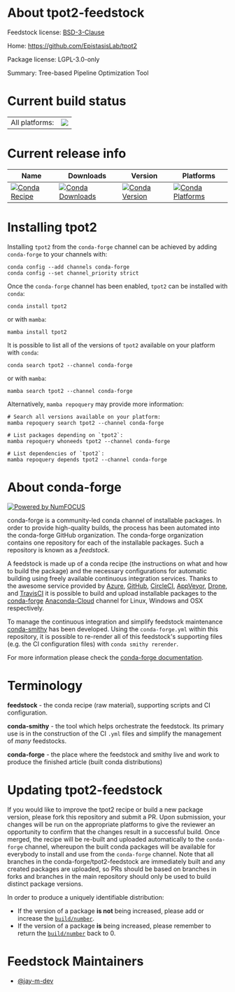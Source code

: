 About tpot2-feedstock
=====================

Feedstock license: [BSD-3-Clause](https://github.com/conda-forge/tpot2-feedstock/blob/main/LICENSE.txt)

Home: https://github.com/EpistasisLab/tpot2

Package license: LGPL-3.0-only

Summary: Tree-based Pipeline Optimization Tool

Current build status
====================


<table><tr><td>All platforms:</td>
    <td>
      <a href="https://dev.azure.com/conda-forge/feedstock-builds/_build/latest?definitionId=19441&branchName=main">
        <img src="https://dev.azure.com/conda-forge/feedstock-builds/_apis/build/status/tpot2-feedstock?branchName=main">
      </a>
    </td>
  </tr>
</table>

Current release info
====================

| Name | Downloads | Version | Platforms |
| --- | --- | --- | --- |
| [![Conda Recipe](https://img.shields.io/badge/recipe-tpot2-green.svg)](https://anaconda.org/conda-forge/tpot2) | [![Conda Downloads](https://img.shields.io/conda/dn/conda-forge/tpot2.svg)](https://anaconda.org/conda-forge/tpot2) | [![Conda Version](https://img.shields.io/conda/vn/conda-forge/tpot2.svg)](https://anaconda.org/conda-forge/tpot2) | [![Conda Platforms](https://img.shields.io/conda/pn/conda-forge/tpot2.svg)](https://anaconda.org/conda-forge/tpot2) |

Installing tpot2
================

Installing `tpot2` from the `conda-forge` channel can be achieved by adding `conda-forge` to your channels with:

```
conda config --add channels conda-forge
conda config --set channel_priority strict
```

Once the `conda-forge` channel has been enabled, `tpot2` can be installed with `conda`:

```
conda install tpot2
```

or with `mamba`:

```
mamba install tpot2
```

It is possible to list all of the versions of `tpot2` available on your platform with `conda`:

```
conda search tpot2 --channel conda-forge
```

or with `mamba`:

```
mamba search tpot2 --channel conda-forge
```

Alternatively, `mamba repoquery` may provide more information:

```
# Search all versions available on your platform:
mamba repoquery search tpot2 --channel conda-forge

# List packages depending on `tpot2`:
mamba repoquery whoneeds tpot2 --channel conda-forge

# List dependencies of `tpot2`:
mamba repoquery depends tpot2 --channel conda-forge
```


About conda-forge
=================

[![Powered by
NumFOCUS](https://img.shields.io/badge/powered%20by-NumFOCUS-orange.svg?style=flat&colorA=E1523D&colorB=007D8A)](https://numfocus.org)

conda-forge is a community-led conda channel of installable packages.
In order to provide high-quality builds, the process has been automated into the
conda-forge GitHub organization. The conda-forge organization contains one repository
for each of the installable packages. Such a repository is known as a *feedstock*.

A feedstock is made up of a conda recipe (the instructions on what and how to build
the package) and the necessary configurations for automatic building using freely
available continuous integration services. Thanks to the awesome service provided by
[Azure](https://azure.microsoft.com/en-us/services/devops/), [GitHub](https://github.com/),
[CircleCI](https://circleci.com/), [AppVeyor](https://www.appveyor.com/),
[Drone](https://cloud.drone.io/welcome), and [TravisCI](https://travis-ci.com/)
it is possible to build and upload installable packages to the
[conda-forge](https://anaconda.org/conda-forge) [Anaconda-Cloud](https://anaconda.org/)
channel for Linux, Windows and OSX respectively.

To manage the continuous integration and simplify feedstock maintenance
[conda-smithy](https://github.com/conda-forge/conda-smithy) has been developed.
Using the ``conda-forge.yml`` within this repository, it is possible to re-render all of
this feedstock's supporting files (e.g. the CI configuration files) with ``conda smithy rerender``.

For more information please check the [conda-forge documentation](https://conda-forge.org/docs/).

Terminology
===========

**feedstock** - the conda recipe (raw material), supporting scripts and CI configuration.

**conda-smithy** - the tool which helps orchestrate the feedstock.
                   Its primary use is in the construction of the CI ``.yml`` files
                   and simplify the management of *many* feedstocks.

**conda-forge** - the place where the feedstock and smithy live and work to
                  produce the finished article (built conda distributions)


Updating tpot2-feedstock
========================

If you would like to improve the tpot2 recipe or build a new
package version, please fork this repository and submit a PR. Upon submission,
your changes will be run on the appropriate platforms to give the reviewer an
opportunity to confirm that the changes result in a successful build. Once
merged, the recipe will be re-built and uploaded automatically to the
`conda-forge` channel, whereupon the built conda packages will be available for
everybody to install and use from the `conda-forge` channel.
Note that all branches in the conda-forge/tpot2-feedstock are
immediately built and any created packages are uploaded, so PRs should be based
on branches in forks and branches in the main repository should only be used to
build distinct package versions.

In order to produce a uniquely identifiable distribution:
 * If the version of a package **is not** being increased, please add or increase
   the [``build/number``](https://docs.conda.io/projects/conda-build/en/latest/resources/define-metadata.html#build-number-and-string).
 * If the version of a package **is** being increased, please remember to return
   the [``build/number``](https://docs.conda.io/projects/conda-build/en/latest/resources/define-metadata.html#build-number-and-string)
   back to 0.

Feedstock Maintainers
=====================

* [@jay-m-dev](https://github.com/jay-m-dev/)

